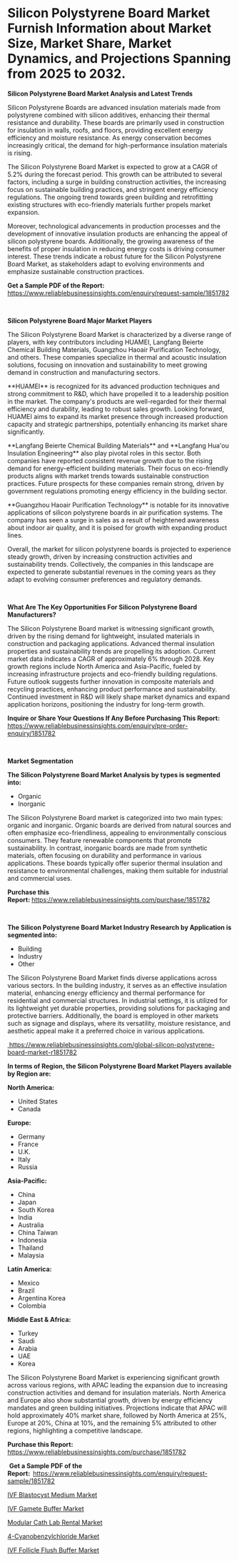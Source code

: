 <p><h1>Silicon Polystyrene Board Market Furnish Information about Market Size, Market Share, Market Dynamics, and Projections Spanning from 2025 to 2032.</h1></p><p><strong>Silicon Polystyrene Board Market Analysis and Latest Trends</strong></p>
<p><p>Silicon Polystyrene Boards are advanced insulation materials made from polystyrene combined with silicon additives, enhancing their thermal resistance and durability. These boards are primarily used in construction for insulation in walls, roofs, and floors, providing excellent energy efficiency and moisture resistance. As energy conservation becomes increasingly critical, the demand for high-performance insulation materials is rising.</p><p>The Silicon Polystyrene Board Market is expected to grow at a CAGR of 5.2% during the forecast period. This growth can be attributed to several factors, including a surge in building construction activities, the increasing focus on sustainable building practices, and stringent energy efficiency regulations. The ongoing trend towards green building and retrofitting existing structures with eco-friendly materials further propels market expansion.</p><p>Moreover, technological advancements in production processes and the development of innovative insulation products are enhancing the appeal of silicon polystyrene boards. Additionally, the growing awareness of the benefits of proper insulation in reducing energy costs is driving consumer interest. These trends indicate a robust future for the Silicon Polystyrene Board Market, as stakeholders adapt to evolving environments and emphasize sustainable construction practices.</p></p>
<p><strong>Get a Sample PDF of the Report:&nbsp;</strong> <a href="https://www.reliablebusinessinsights.com/enquiry/request-sample/1851782?utm_campaign=96&utm_medium=2&utm_source=Github&utm_content=ia&utm_term=26032025&utm_id=silicon-polystyrene-board">https://www.reliablebusinessinsights.com/enquiry/request-sample/1851782</a></p>
<p>&nbsp;</p>
<p><strong>Silicon Polystyrene Board Major Market Players</strong></p>
<p><p>The Silicon Polystyrene Board Market is characterized by a diverse range of players, with key contributors including HUAMEI, Langfang Beierte Chemical Building Materials, Guangzhou Haoair Purification Technology, and others. These companies specialize in thermal and acoustic insulation solutions, focusing on innovation and sustainability to meet growing demand in construction and manufacturing sectors.</p><p>**HUAMEI** is recognized for its advanced production techniques and strong commitment to R&D, which have propelled it to a leadership position in the market. The company's products are well-regarded for their thermal efficiency and durability, leading to robust sales growth. Looking forward, HUAMEI aims to expand its market presence through increased production capacity and strategic partnerships, potentially enhancing its market share significantly.</p><p>**Langfang Beierte Chemical Building Materials** and **Langfang Hua'ou Insulation Engineering** also play pivotal roles in this sector. Both companies have reported consistent revenue growth due to the rising demand for energy-efficient building materials. Their focus on eco-friendly products aligns with market trends towards sustainable construction practices. Future prospects for these companies remain strong, driven by government regulations promoting energy efficiency in the building sector.</p><p>**Guangzhou Haoair Purification Technology** is notable for its innovative applications of silicon polystyrene boards in air purification systems. The company has seen a surge in sales as a result of heightened awareness about indoor air quality, and it is poised for growth with expanding product lines.</p><p>Overall, the market for silicon polystyrene boards is projected to experience steady growth, driven by increasing construction activities and sustainability trends. Collectively, the companies in this landscape are expected to generate substantial revenues in the coming years as they adapt to evolving consumer preferences and regulatory demands.</p></p>
<p>&nbsp;</p>
<p><strong>What Are The Key Opportunities For Silicon Polystyrene Board Manufacturers?</strong></p>
<p><p>The Silicon Polystyrene Board market is witnessing significant growth, driven by the rising demand for lightweight, insulated materials in construction and packaging applications. Advanced thermal insulation properties and sustainability trends are propelling its adoption. Current market data indicates a CAGR of approximately 6% through 2028. Key growth regions include North America and Asia-Pacific, fueled by increasing infrastructure projects and eco-friendly building regulations. Future outlook suggests further innovation in composite materials and recycling practices, enhancing product performance and sustainability. Continued investment in R&D will likely shape market dynamics and expand application horizons, positioning the industry for long-term growth.</p></p>
<p><strong>Inquire or Share Your Questions If Any Before Purchasing This Report:</strong> <a href="https://www.reliablebusinessinsights.com/enquiry/pre-order-enquiry/1851782?utm_campaign=96&utm_medium=2&utm_source=Github&utm_content=ia&utm_term=26032025&utm_id=silicon-polystyrene-board">https://www.reliablebusinessinsights.com/enquiry/pre-order-enquiry/1851782</a></p>
<p>&nbsp;</p>
<p><strong>Market Segmentation</strong></p>
<p><strong>The Silicon Polystyrene Board Market Analysis by types is segmented into:</strong></p>
<p><ul><li>Organic</li><li>Inorganic</li></ul></p>
<p><p>The Silicon Polystyrene Board market is categorized into two main types: organic and inorganic. Organic boards are derived from natural sources and often emphasize eco-friendliness, appealing to environmentally conscious consumers. They feature renewable components that promote sustainability. In contrast, inorganic boards are made from synthetic materials, often focusing on durability and performance in various applications. These boards typically offer superior thermal insulation and resistance to environmental challenges, making them suitable for industrial and commercial uses.</p></p>
<p><strong>Purchase this Report:&nbsp;</strong><a href="https://www.reliablebusinessinsights.com/purchase/1851782?utm_campaign=96&utm_medium=2&utm_source=Github&utm_content=ia&utm_term=26032025&utm_id=silicon-polystyrene-board">https://www.reliablebusinessinsights.com/purchase/1851782</a></p>
<p>&nbsp;</p>
<p><strong>The Silicon Polystyrene Board Market Industry Research by Application is segmented into:</strong></p>
<p><ul><li>Building</li><li>Industry</li><li>Other</li></ul></p>
<p><p>The Silicon Polystyrene Board Market finds diverse applications across various sectors. In the building industry, it serves as an effective insulation material, enhancing energy efficiency and thermal performance for residential and commercial structures. In industrial settings, it is utilized for its lightweight yet durable properties, providing solutions for packaging and protective barriers. Additionally, the board is employed in other markets such as signage and displays, where its versatility, moisture resistance, and aesthetic appeal make it a preferred choice in various applications.</p></p>
<p><a href="https://www.reliablebusinessinsights.com/global-silicon-polystyrene-board-market-r1851782?utm_campaign=96&utm_medium=2&utm_source=Github&utm_content=ia&utm_term=26032025&utm_id=silicon-polystyrene-board">&nbsp;https://www.reliablebusinessinsights.com/global-silicon-polystyrene-board-market-r1851782</a></p>
<p><strong>In terms of Region, the Silicon Polystyrene Board Market Players available by Region are:</strong></p>
<p>
    <p> <strong> North America: </strong>
        <ul>
            <li>United States</li>
            <li>Canada</li>
        </ul>
        </p> 
    <p> <strong> Europe: </strong>
        <ul>
            <li>Germany</li>
            <li>France</li>
            <li>U.K.</li>
            <li>Italy</li>
            <li>Russia</li>
        </ul>
        </p> 
    <p> <strong> Asia-Pacific: </strong>
        <ul>
            <li>China</li>
            <li>Japan</li>
            <li>South Korea</li>
            <li>India</li>
            <li>Australia</li>
            <li>China Taiwan</li>
            <li>Indonesia</li>
            <li>Thailand</li>
            <li>Malaysia</li>
        </ul>
        </p> 
    <p> <strong> Latin America: </strong>
        <ul>
            <li>Mexico</li>
            <li>Brazil</li>
            <li>Argentina Korea</li>
            <li>Colombia</li>
        </ul>
        </p> 
    <p> <strong> Middle East & Africa: </strong>
        <ul>
            <li>Turkey</li>
            <li>Saudi</li>
            <li>Arabia</li>
            <li>UAE</li>
            <li>Korea</li>
        </ul>
    </p>
    </p>
<p><p>The Silicon Polystyrene Board Market is experiencing significant growth across various regions, with APAC leading the expansion due to increasing construction activities and demand for insulation materials. North America and Europe also show substantial growth, driven by energy efficiency mandates and green building initiatives. Projections indicate that APAC will hold approximately 40% market share, followed by North America at 25%, Europe at 20%, China at 10%, and the remaining 5% attributed to other regions, highlighting a competitive landscape.</p></p>
<p><strong>Purchase this Report: </strong><a href="https://www.reliablebusinessinsights.com/purchase/1851782?utm_campaign=96&utm_medium=2&utm_source=Github&utm_content=ia&utm_term=26032025&utm_id=silicon-polystyrene-board">https://www.reliablebusinessinsights.com/purchase/1851782</a></p>
<p>&nbsp;<strong>Get a Sample PDF of the Report:&nbsp;&nbsp;</strong><a href="https://www.reliablebusinessinsights.com/enquiry/request-sample/1851782?utm_campaign=96&utm_medium=2&utm_source=Github&utm_content=ia&utm_term=26032025&utm_id=silicon-polystyrene-board">https://www.reliablebusinessinsights.com/enquiry/request-sample/1851782</a></p>
<p><strong></strong></p>
<p><p><a href="https://github.com/sekohlorik/Market-Research-Report-List-1/blob/main/ivf-blastocyst-medium-market.md?utm_campaign=96&utm_medium=2&utm_source=Github&utm_content=ia&utm_term=26032025&utm_id=silicon-polystyrene-board">IVF Blastocyst Medium Market</a></p><p><a href="https://github.com/avirsuckra/Market-Research-Report-List-1/blob/main/ivf-gamete-buffer-market.md?utm_campaign=96&utm_medium=2&utm_source=Github&utm_content=ia&utm_term=26032025&utm_id=silicon-polystyrene-board">IVF Gamete Buffer Market</a></p><p><a href="https://github.com/brabolyrah3h/Market-Research-Report-List-1/blob/main/modular-cath-lab-rental-market.md?utm_campaign=96&utm_medium=2&utm_source=Github&utm_content=ia&utm_term=26032025&utm_id=silicon-polystyrene-board">Modular Cath Lab Rental Market</a></p><p><a href="https://github.com/timayuethem/Market-Research-Report-List-1/blob/main/4-cyanobenzylchloride-market.md?utm_campaign=96&utm_medium=2&utm_source=Github&utm_content=ia&utm_term=26032025&utm_id=silicon-polystyrene-board">4-Cyanobenzylchloride Market</a></p><p><a href="https://github.com/nicoytabiz7/Market-Research-Report-List-1/blob/main/ivf-follicle-flush-buffer-market.md?utm_campaign=96&utm_medium=2&utm_source=Github&utm_content=ia&utm_term=26032025&utm_id=silicon-polystyrene-board">IVF Follicle Flush Buffer Market</a></p></p>